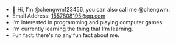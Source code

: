 - 👋 Hi, I’m @chengwm123456, you can also call me @chengwm.
- Email Address: 1557808195@qq.com
- I’m interested in programming and playing computer games.
- I’m currently learning the thing that I'm learning.
- Fun fact: there's no any fun fact about me.

<!---
chengwm123456/chengwm123456 is a ✨ special ✨ repository because its `README.md` (this file) appears on your GitHub profile.
You can click the Preview link to take a look at your changes.
--->
